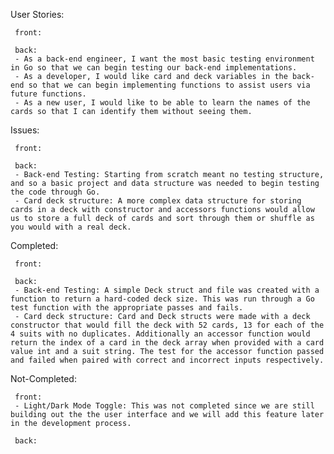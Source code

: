 User Stories:

     front:
  
     back:
     - As a back-end engineer, I want the most basic testing environment in Go so that we can begin testing our back-end implementations.
     - As a developer, I would like card and deck variables in the back-end so that we can begin implementing functions to assist users via future functions.
     - As a new user, I would like to be able to learn the names of the cards so that I can identify them without seeing them.
  
Issues:

     front:

     back:
     - Back-end Testing: Starting from scratch meant no testing structure, and so a basic project and data structure was needed to begin testing the code through Go.
     - Card deck structure: A more complex data structure for storing cards in a deck with constructor and accessors functions would allow us to store a full deck of cards and sort through them or shuffle as you would with a real deck.

Completed:

     front:

     back:
     - Back-end Testing: A simple Deck struct and file was created with a function to return a hard-coded deck size. This was run through a Go test function with the appropriate passes and fails.
     - Card deck structure: Card and Deck structs were made with a deck constructor that would fill the deck with 52 cards, 13 for each of the 4 suits with no duplicates. Additionally an accessor function would return the index of a card in the deck array when provided with a card value int and a suit string. The test for the accessor function passed and failed when paired with correct and incorrect inputs respectively.

Not-Completed:

     front: 
     - Light/Dark Mode Toggle: This was not completed since we are still building out the the user interface and we will add this feature later in the development process.

     back:
